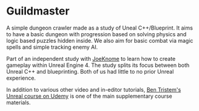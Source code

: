 # Guildmaster
A simple dungeon crawler made as a study of Uneal C++/Blueprint. It aims to have a basic dungeon with progression based on solving physics and logic based puzzles hidden inside. We also aim for basic combat via magic spells and simple tracking enemy AI.

Part of an independent study with [JoeKnome](https://github.com/JoeKnome/) to learn how to create gameplay within Unreal Engine 4. The study splits its focus between both Unreal C++ and blueprinting. Both of us had little to no prior Unreal experience.

In addition to various other video and in-editor tutorials, [Ben Tristem's Unreal course on Udemy](https://www.udemy.com/unrealcourse/) is one of the main supplementary course materials.
